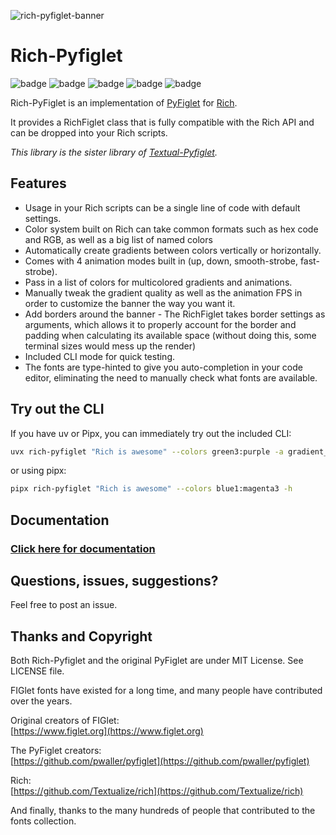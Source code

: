 ![rich-pyfiglet-banner](https://github.com/user-attachments/assets/b16667f2-4428-4bf5-aad5-5832b5b5da3d)

# Rich-Pyfiglet

![badge](https://img.shields.io/badge/linted-Ruff-blue?style=for-the-badge&logo=ruff)
![badge](https://img.shields.io/badge/formatted-black-black?style=for-the-badge)
![badge](https://img.shields.io/badge/type_checked-MyPy-blue?style=for-the-badge&logo=python)
![badge](https://img.shields.io/badge/license-MIT-blue?style=for-the-badge)
![badge](https://img.shields.io/python/required-version-toml?tomlFilePath=https%3A%2F%2Fraw.githubusercontent.com%2Fedward-jazzhands%2Frich-pyfiglet%2Frefs%2Fheads%2Fmain%2Fpyproject.toml&style=for-the-badge)

Rich-PyFiglet is an implementation of [PyFiglet](https://github.com/pwaller/pyfiglet) for [Rich](https://github.com/Textualize/rich).

It provides a RichFiglet class that is fully compatible with the Rich API and can be dropped into your Rich scripts.

*This library is the sister library of [Textual-Pyfiglet](https://github.com/edward-jazzhands/textual-pyfiglet).*

## Features

- Usage in your Rich scripts can be a single line of code with default settings.
- Color system built on Rich can take common formats such as hex code and RGB, as well as a big list of named colors
- Automatically create gradients between colors vertically or horizontally.
- Comes with 4 animation modes built in (up, down, smooth-strobe, fast-strobe).
- Pass in a list of colors for multicolored gradients and animations.
- Manually tweak the gradient quality as well as the animation FPS in order to customize the banner the way you want it.
- Add borders around the banner - The RichFiglet takes border settings as arguments, which allows it to properly account for the border and padding when calculating its available space (without doing this, some terminal sizes would mess up the render)
- Included CLI mode for quick testing.
- The fonts are type-hinted to give you auto-completion in your code editor, eliminating the need to manually
check what fonts are available.

## Try out the CLI

If you have uv or Pipx, you can immediately try out the included CLI:

```sh
uvx rich-pyfiglet "Rich is awesome" --colors green3:purple -a gradient_down
```

or using pipx:

```sh
pipx rich-pyfiglet "Rich is awesome" --colors blue1:magenta3 -h
```

## Documentation

### [Click here for documentation](https://edward-jazzhands.github.io/libraries/rich-pyfiglet/)

## Questions, issues, suggestions?

Feel free to post an issue.

## Thanks and Copyright

Both Rich-Pyfiglet and the original PyFiglet are under MIT License. See LICENSE file.

FIGlet fonts have existed for a long time, and many people have contributed over the years.

Original creators of FIGlet:  
[https://www.figlet.org](https://www.figlet.org)

The PyFiglet creators:  
[https://github.com/pwaller/pyfiglet](https://github.com/pwaller/pyfiglet)

Rich:  
[https://github.com/Textualize/rich](https://github.com/Textualize/rich)

And finally, thanks to the many hundreds of people that contributed to the fonts collection.
